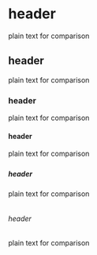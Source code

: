 # <h1> header
plain text for comparison

## <h2> header
plain text for comparison

### <h3> header
plain text for comparison

#### <h4> header
plain text for comparison

##### <h5> header
plain text for comparison

###### <h6> header
plain text for comparison

